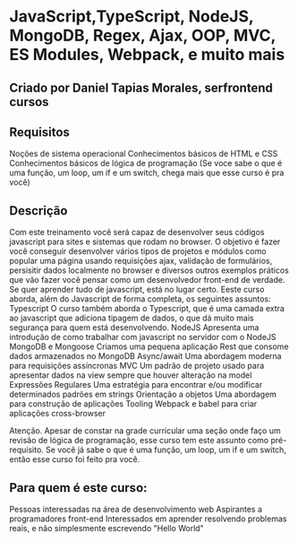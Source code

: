 # JavaScript,TypeScript, NodeJS, MongoDB, Regex, Ajax, OOP, MVC, ES Modules, Webpack, e muito mais

## Criado por Daniel Tapias Morales, serfrontend cursos

## Requisitos

Noções de sistema operacional
Conhecimentos básicos de HTML e CSS
Conhecimentos básicos de lógica de programação (Se voce sabe o que é uma função, um loop, um if e um switch, chega mais que esse curso é pra você)

## Descrição

Com este treinamento você será capaz de desenvolver seus códigos javascript para sites e sistemas que rodam no browser. 
O objetivo é fazer você conseguir desenvolver vários tipos de projetos e módulos como popular uma página usando requisições ajax, validação de formulários, persisitir dados localmente no browser e diversos outros exemplos práticos que vão fazer você pensar como um desenvolvedor front-end de verdade.
Se quer aprender tudo de javascript, está no lugar certo.
Eeste curso aborda, além do Javascript de forma completa, os seguintes assuntos:
Typescript
O curso também aborda o Typescript, que é uma camada extra ao javascript que adiciona tipagem de dados, o que dá muito mais segurança para quem está desenvolvendo.
NodeJS
Apresenta uma introdução de como trabalhar com javascript no servidor com o NodeJS
MongoDB e Mongoose
Criamos uma pequena aplicação Rest que consome dados armazenados no MongoDB
Async/await
Uma abordagem moderna para requisições assíncronas
MVC
Um padrão de projeto usado para apresentar dados na view sempre que houver alteração na model
Expressões Regulares
Uma estratégia para encontrar e/ou modificar determinados padrões em strings
Orientação a objetos
Uma abordagem para construção de aplicações
Tooling
Webpack e babel para criar aplicações cross-browser

Atenção. Apesar de constar na grade curricular uma seção onde faço um revisão de lógica de programação, esse curso tem este assunto como pré-requisito. Se você já sabe o que é uma função, um loop, um if e um switch, então esse curso foi feito pra você.

## Para quem é este curso:

Pessoas interessadas na área de desenvolvimento web
Aspirantes a programadores front-end
Interessados em aprender resolvendo problemas reais, e não simplesmente escrevendo "Hello World"
